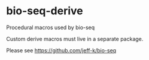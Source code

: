 # bio-seq-derive
Procedural macros used by bio-seq

Custom derive macros must live in a separate package.

Please see https://github.com/jeff-k/bio-seq
